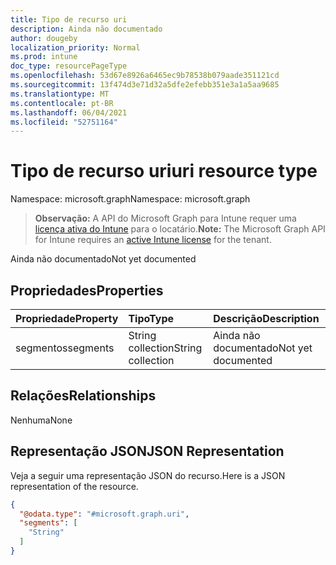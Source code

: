 ```yaml
---
title: Tipo de recurso uri
description: Ainda não documentado
author: dougeby
localization_priority: Normal
ms.prod: intune
doc_type: resourcePageType
ms.openlocfilehash: 53d67e8926a6465ec9b78538b079aade351121cd
ms.sourcegitcommit: 13f474d3e71d32a5dfe2efebb351e3a1a5aa9685
ms.translationtype: MT
ms.contentlocale: pt-BR
ms.lasthandoff: 06/04/2021
ms.locfileid: "52751164"
---
```

# <a name="uri-resource-type"></a><span data-ttu-id="8b0ed-103">Tipo de recurso uri</span><span class="sxs-lookup"><span data-stu-id="8b0ed-103">uri resource type</span></span>

<span data-ttu-id="8b0ed-104">Namespace: microsoft.graph</span><span class="sxs-lookup"><span data-stu-id="8b0ed-104">Namespace: microsoft.graph</span></span>

> <span data-ttu-id="8b0ed-105">**Observação:** A API do Microsoft Graph para Intune requer uma [licença ativa do Intune](https://go.microsoft.com/fwlink/?linkid=839381) para o locatário.</span><span class="sxs-lookup"><span data-stu-id="8b0ed-105">**Note:** The Microsoft Graph API for Intune requires an [active Intune license](https://go.microsoft.com/fwlink/?linkid=839381) for the tenant.</span></span>

<span data-ttu-id="8b0ed-106">Ainda não documentado</span><span class="sxs-lookup"><span data-stu-id="8b0ed-106">Not yet documented</span></span>

## <a name="properties"></a><span data-ttu-id="8b0ed-107">Propriedades</span><span class="sxs-lookup"><span data-stu-id="8b0ed-107">Properties</span></span>
|<span data-ttu-id="8b0ed-108">Propriedade</span><span class="sxs-lookup"><span data-stu-id="8b0ed-108">Property</span></span>|<span data-ttu-id="8b0ed-109">Tipo</span><span class="sxs-lookup"><span data-stu-id="8b0ed-109">Type</span></span>|<span data-ttu-id="8b0ed-110">Descrição</span><span class="sxs-lookup"><span data-stu-id="8b0ed-110">Description</span></span>|
|:---|:---|:---|
|<span data-ttu-id="8b0ed-111">segmentos</span><span class="sxs-lookup"><span data-stu-id="8b0ed-111">segments</span></span>|<span data-ttu-id="8b0ed-112">String collection</span><span class="sxs-lookup"><span data-stu-id="8b0ed-112">String collection</span></span>|<span data-ttu-id="8b0ed-113">Ainda não documentado</span><span class="sxs-lookup"><span data-stu-id="8b0ed-113">Not yet documented</span></span>|

## <a name="relationships"></a><span data-ttu-id="8b0ed-114">Relações</span><span class="sxs-lookup"><span data-stu-id="8b0ed-114">Relationships</span></span>
<span data-ttu-id="8b0ed-115">Nenhuma</span><span class="sxs-lookup"><span data-stu-id="8b0ed-115">None</span></span>

## <a name="json-representation"></a><span data-ttu-id="8b0ed-116">Representação JSON</span><span class="sxs-lookup"><span data-stu-id="8b0ed-116">JSON Representation</span></span>
<span data-ttu-id="8b0ed-117">Veja a seguir uma representação JSON do recurso.</span><span class="sxs-lookup"><span data-stu-id="8b0ed-117">Here is a JSON representation of the resource.</span></span>
<!-- {
  "blockType": "resource",
  "@odata.type": "microsoft.graph.uri"
}
-->
``` json
{
  "@odata.type": "#microsoft.graph.uri",
  "segments": [
    "String"
  ]
}
```




